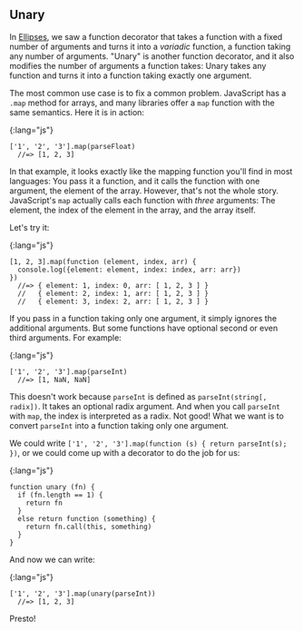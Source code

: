 ## Unary

In [Ellipses](#ellipses), we saw a function decorator that takes a function with a fixed number of arguments and turns it into a *variadic* function, a function taking any number of arguments. "Unary" is another function decorator, and it also modifies the number of arguments a function takes: Unary takes any function and turns it into a function taking exactly one argument.

The most common use case is to fix a common problem. JavaScript has a `.map` method for arrays, and many libraries offer a `map` function with the same semantics. Here it is in action:

{:lang="js"}
~~~~~~~~
['1', '2', '3'].map(parseFloat)
  //=> [1, 2, 3]
~~~~~~~~

In that example, it looks exactly like the mapping function you'll find in most languages: You pass it a function, and it calls the function with one argument, the element of the array. However, that's not the whole story. JavaScript's `map` actually calls each function with *three* arguments: The element, the index of the element in the array, and the array itself.

Let's try it:

{:lang="js"}
~~~~~~~~
[1, 2, 3].map(function (element, index, arr) {
  console.log({element: element, index: index, arr: arr})
})
  //=> { element: 1, index: 0, arr: [ 1, 2, 3 ] }
  //   { element: 2, index: 1, arr: [ 1, 2, 3 ] }
  //   { element: 3, index: 2, arr: [ 1, 2, 3 ] }
~~~~~~~~

If you pass in a function taking only one argument, it simply ignores the additional arguments. But some functions have optional second or even third arguments. For example:

{:lang="js"}
~~~~~~~~
['1', '2', '3'].map(parseInt)
  //=> [1, NaN, NaN]
~~~~~~~~

This doesn't work because `parseInt` is defined as `parseInt(string[, radix])`. It takes an optional radix argument. And when you call `parseInt` with `map`, the index is interpreted as a radix. Not good! What we want is to convert `parseInt` into a function taking only one argument.

We could write `['1', '2', '3'].map(function (s) { return parseInt(s); })`, or we could come up with a decorator to do the job for us:

{:lang="js"}
~~~~~~~~
function unary (fn) {
  if (fn.length == 1) {
    return fn
  }
  else return function (something) {
    return fn.call(this, something)
  }
}
~~~~~~~~

And now we can write:

{:lang="js"}
~~~~~~~~
['1', '2', '3'].map(unary(parseInt))
  //=> [1, 2, 3]
~~~~~~~~

Presto!
